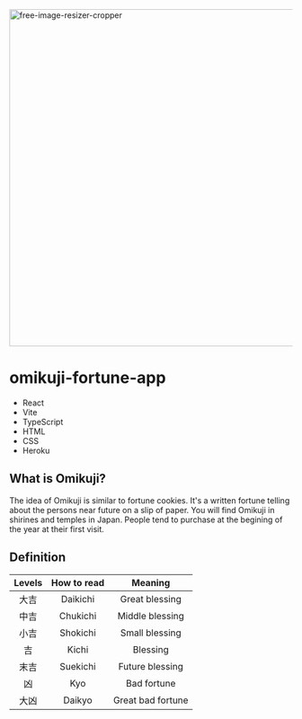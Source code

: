 <img width="600" alt="free-image-resizer-cropper" src="https://user-images.githubusercontent.com/88697509/223500126-c9f7fccf-ebb4-4815-956b-5d97769cf0ea.png">

# omikuji-fortune-app

- React
- Vite
- TypeScript
- HTML
- CSS
- Heroku

## What is Omikuji?

The idea of Omikuji is similar to fortune cookies.
It's a written fortune telling about the persons near future on a slip of paper.
You will find Omikuji in shirines and temples in Japan.
People tend to purchase at the begining of the year at their first visit.

## Definition

| Levels | How to read |      Meaning      |
| :----: | :---------: | :---------------: |
|  大吉  |  Daikichi   |  Great blessing   |
|  中吉  |  Chukichi   |  Middle blessing  |
|  小吉  |  Shokichi   |  Small blessing   |
|   吉   |    Kichi    |     Blessing      |
|  末吉  |  Suekichi   |  Future blessing  |
|   凶   |     Kyo     |    Bad fortune    |
|  大凶  |   Daikyo    | Great bad fortune |
